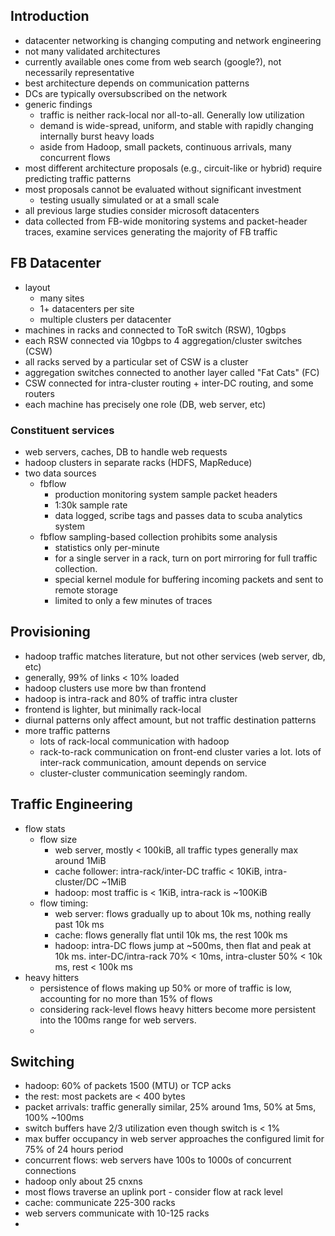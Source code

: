 ## Introduction

- datacenter networking is changing computing and network engineering
- not many validated architectures
- currently available ones come from web search (google?), not necessarily
  representative
- best architecture depends on communication patterns
- DCs are typically oversubscribed on the network
- generic findings
    - traffic is neither rack-local nor all-to-all. Generally low utilization
    - demand is wide-spread, uniform, and stable with rapidly changing
      internally burst heavy loads
    - aside from Hadoop, small packets, continuous arrivals, many concurrent
      flows
- most different architecture proposals (e.g., circuit-like or hybrid) require
  predicting traffic patterns
- most proposals cannot be evaluated without significant investment
    - testing usually simulated or at a small scale
- all previous large studies consider microsoft datacenters
- data collected from FB-wide monitoring systems and packet-header traces,
  examine services generating the majority of FB traffic


## FB Datacenter

- layout
    - many sites
    - 1+ datacenters per site
    - multiple clusters per datacenter
- machines in racks and connected to ToR switch (RSW), 10gbps
- each RSW connected via 10gbps to 4 aggregation/cluster switches (CSW)
- all racks served by a particular set of CSW is a cluster
- aggregation switches connected to another layer called "Fat Cats" (FC)
- CSW connected for intra-cluster routing + inter-DC routing, and some routers
- each machine has precisely one role (DB, web server, etc)

### Constituent services

- web servers, caches, DB to handle web requests
- hadoop clusters in separate racks (HDFS, MapReduce)
- two data sources
    - fbflow
        - production monitoring system sample packet headers
        - 1:30k sample rate
        - data logged, scribe tags and passes data to scuba analytics system
    - fbflow sampling-based collection prohibits some analysis
        - statistics only per-minute
        - for a single server in a rack, turn on port mirroring for full traffic
          collection.
        - special kernel module for buffering incoming packets and sent to
          remote storage
        - limited to only a few minutes of traces

## Provisioning

- hadoop traffic matches literature, but not other services (web server, db,
  etc)
- generally, 99% of links < 10% loaded
- hadoop clusters use more bw than frontend
- hadoop is intra-rack and 80% of traffic intra cluster
- frontend is lighter, but minimally rack-local
- diurnal patterns only affect amount, but not traffic destination patterns
- more traffic patterns
    - lots of rack-local communication with hadoop
    - rack-to-rack communication on front-end cluster varies a lot. lots of
      inter-rack communication, amount depends on service
    - cluster-cluster communication seemingly random.

## Traffic Engineering

- flow stats
    - flow size
        - web server, mostly < 100kiB, all traffic types generally max around 1MiB
        - cache follower: intra-rack/inter-DC traffic < 10KiB, intra-cluster/DC ~1MiB
        - hadoop: most traffic is < 1KiB, intra-rack is ~100KiB
    - flow timing:
        - web server: flows gradually up to about 10k ms, nothing really past 10k ms
        - cache: flows generally flat until 10k ms, the rest 100k ms
        - hadoop: intra-DC flows jump at ~500ms, then flat and peak at 10k ms.
          inter-DC/intra-rack 70% < 10ms, intra-cluster 50% < 10k ms, rest < 100k ms 
- heavy hitters
    - persistence of flows making up 50% or more of traffic is low, accounting for no more than 15% of flows
    - considering rack-level flows heavy hitters become more persistent into the
      100ms range for web servers.
    - 

## Switching

- hadoop: 60% of packets 1500 (MTU) or TCP acks
- the rest: most packets are < 400 bytes
- packet arrivals: traffic generally similar, 25% around 1ms, 50% at 5ms, 100% ~100ms
- switch buffers have 2/3 utilization even though switch is < 1%
- max buffer occupancy in web server approaches the configured limit for 75% of
  24 hours period
- concurrent flows: web servers have 100s to 1000s of concurrent connections
- hadoop only about 25 cnxns
- most flows traverse an uplink port - consider flow at rack level
- cache: communicate 225-300 racks
- web servers communicate with 10-125 racks
- 